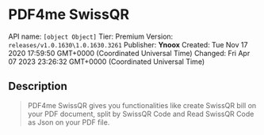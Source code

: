 # PDF4me SwissQR
API name: `[object Object]`
Tier: Premium
Version: `releases/v1.0.1630\1.0.1630.3261`
Publisher: **Ynoox**
Created: Tue Nov 17 2020 17:59:50 GMT+0000 (Coordinated Universal Time)
Changed: Fri Apr 07 2023 23:26:32 GMT+0000 (Coordinated Universal Time)

## Description
> PDF4me SwissQR gives you functionalities like create SwissQR bill on your PDF document, split by SwissQR Code and Read SwissQR Code as Json on your PDF file.
